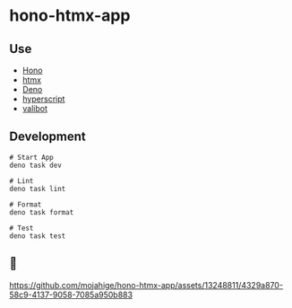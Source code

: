# hono-htmx-app

## Use

- [Hono](https://hono.dev/)
- [htmx](https://htmx.org/)
- [Deno](https://deno.com/)
- [hyperscript](https://hyperscript.org/)
- [valibot](https://deno.land/x/valibot@v0.20.0)

## Development

```
# Start App
deno task dev

# Lint
deno task lint

# Format
deno task format

# Test
deno task test
```

## 📸

https://github.com/mojahige/hono-htmx-app/assets/13248811/4329a870-58c9-4137-9058-7085a950b883
